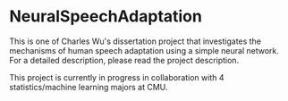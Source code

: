 # NeuralSpeechAdaptation
This is one of Charles Wu's dissertation project that investigates the mechanisms of human speech adaptation using a simple neural network.
For a detailed description, please read the project description.

This project is currently in progress in collaboration with 4 statistics/machine learning majors at CMU. 
